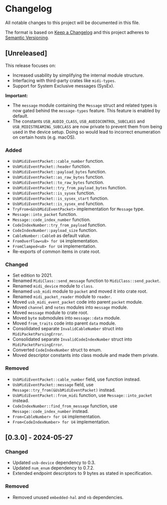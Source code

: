 # Changelog

All notable changes to this project will be documented in this file.

The format is based on [Keep a Changelog](http://keepachangelog.com/en/1.0.0/)
and this project adheres to [Semantic Versioning](http://semver.org/spec/v2.0.0.html).

## [Unreleased]

This release focuses on:

- Increased usability by simplifying the internal module structure.
- Interfacing with third-party crates like `midi-types`.
- Support for System Exclusive messages (SysEx).

**Important:**

- The `message` module containing the `Message` struct and related types is now gated behind the `message-types` feature. This feature is enabled by default.
- The constants `USB_AUDIO_CLASS`, `USB_AUDIOCONTROL_SUBCLASS` and `USB_MIDISTREAMING_SUBCLASS` are now private to prevent them from being used in the device setup. Doing so would lead to incorrect enumeration on certain hosts (e.g. macOS).

### Added

- `UsbMidiEventPacket::cable_number` function.
- `UsbMidiEventPacket::header` function.
- `UsbMidiEventPacket::payload_bytes` function.
- `UsbMidiEventPacket::as_raw_bytes` function.
- `UsbMidiEventPacket::to_raw_bytes` function.
- `UsbMidiEventPacket::try_from_payload_bytes` function.
- `UsbMidiEventPacket::is_sysex` function.
- `UsbMidiEventPacket::is_sysex_start` function.
- `UsbMidiEventPacket::is_sysex_end` function.
- `TryFrom<&UsbMidiEventPacket>` implementation for `Message` type.
- `Message::into_packet` function.
- `Message::code_index_number` function.
- `CodeIndexNumber::try_from_payload` function.
- `CodeIndexNumber::payload_size` function.
- `CableNumber::Cable0` as default value.
- `FromOverFlow<u8> for U4` implementation.
- `FromClamped<u8> for U4` implementation.
- Re-exports of common items in crate root.

### Changed

- Set edition to 2021.
- Renamed `MidiClass::send_message` function to `MidiClass::send_packet`.
- Renamed `midi_device` module to `class`.
- Renamed `usb_midi` module to `packet` and moved it into crate root.
- Renamed `midi_packet_reader` module to `reader`.
- Moved `usb_midi_event_packet` code into parent `packet` module.
- Moved `channel` and `notes` modules into `message` module.
- Moved `message` module to crate root.
- Moved `byte` submodules into `message::data` module.
- Moved `from_traits` code into parent `data` module.
- Consolidated separate `InvalidCableNumber` struct into `MidiPacketParsingError`.
- Consolidated separate `InvalidCodeIndexNumber` struct into `MidiPacketParsingError`.
- Converted `CodeIndexNumber` struct to enum.
- Moved descriptor constants into class module and made them private.

### Removed

- `UsbMidiEventPacket::cable_number` field, use function instead.
- `UsbMidiEventPacket::message` field, use `Message::try_from(&UsbMidiEventPacket)` instead.
- `UsbMidiEventPacket::from_midi` function, use `Message::into_packet` instead.
- `CodeIndexNumber::find_from_message` function, use `Message::code_index_number` instead.
- `From<CableNumber> for U4` implementation.
- `From<CodeIndexNumber> for U4` implementation.

## [0.3.0] - 2024-05-27

### Changed

- Updated `usb-device` dependency to 0.3.
- Updated `num_enum` dependency to 0.7.2.
- Extended endpoint descriptors to 9 bytes as stated in specification.

### Removed

- Removed unused `embedded-hal` and `nb` dependencies.
